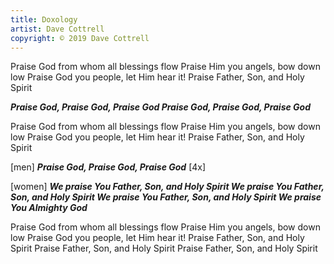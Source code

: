 ```yaml
---
title: Doxology
artist: Dave Cottrell
copyright: © 2019 Dave Cottrell
---
```

Praise God from whom all blessings flow
Praise Him you angels, bow down low
Praise God you people, let Him hear it!
Praise Father, Son, and Holy Spirit

 ***Praise God, Praise God, Praise God
   Praise God, Praise God, Praise God***

Praise God from whom all blessings flow
Praise Him you angels, bow down low
Praise God you people, let Him hear it!
Praise Father, Son, and Holy Spirit

\[men]
 ***Praise God, Praise God, Praise God*** \[4x]

\[women]
 ***We praise You Father, Son, and Holy Spirit
   We praise You Father, Son, and Holy Spirit
   We praise You Father, Son, and Holy Spirit
   We praise You Almighty God***

Praise God from whom all blessings flow
Praise Him you angels, bow down low
Praise God you people, let Him hear it!
Praise Father, Son, and Holy Spirit
Praise Father, Son, and Holy Spirit
Praise Father, Son, and Holy Spirit